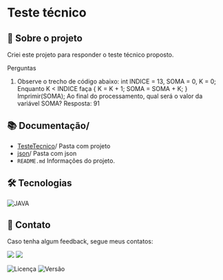# Teste técnico


## 🎯 Sobre o projeto

Criei este projeto para responder o teste técnico proposto.


Perguntas 

1) Observe o trecho de código abaixo: int INDICE = 13, SOMA = 0, K = 0;
   Enquanto K < INDICE faça { K = K + 1; SOMA = SOMA + K; }
   Imprimir(SOMA);
   Ao final do processamento, qual será o valor da variável SOMA?
Resposta: 91



## 📚 Documentação/
- [TesteTecnico](https://github.com/GabrielDaCostaAlves/TesteTecnico)/ Pasta com projeto
- [json](https://github.com/GabrielDaCostaAlves/TesteTecnico/tree/main/src/main/resources)/ Pasta com json
- ```README.md```  Informações do projeto.

##  🛠️ Tecnologias
![JAVA](https://img.shields.io/badge/Java-ED8B00?style=for-the-badge&logo=openjdk&logoColor=white)

## 📧 Contato
Caso tenha algum feedback, segue meus contatos:

<a href = "mailto:alvesgabrieldacosta@gmail.com"><img src="https://img.shields.io/badge/Gmail-D14836?style=for-the-badge&logo=gmail&logoColor=white"></a>
<a href="https://www.linkedin.com/in/alvescostagabriel/" target="_blank"><img src="https://img.shields.io/badge/-LinkedIn-%230077B5?style=for-the-badge&logo=linkedin&logoColor=white" target="_blank"></a>


![Licença](https://img.shields.io/badge/license-MIT-green) ![Versão](https://img.shields.io/badge/version-1.0.1-blue)